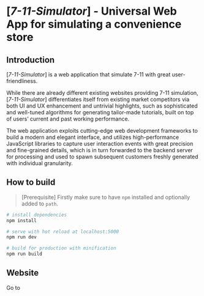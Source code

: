 # [_7-11-Simulator_] - Universal Web App for simulating a convenience store

## Introduction

[_7-11-Simulator_] is a web application that simulate 7-11 with great user-friendliness.

While there are already different existing websites providing 7-11 simulation, [_7-11-Simulator_] differentiates itself from existing market competitors via both UI and UX enhancement and untrivial highlights, such as sophisticated and well-tuned algorithms for generating tailor-made tutorials, built on top of users’ current and past working performance.

The web application exploits cutting-edge web development frameworks to build a modern and elegant interface, and utilizes high-performance JavaScript libraries to capture user interaction events with great precision and fine-grained details, which is in turn forwarded to the backend server for processing and used to spawn subsequent customers freshly generated with individual granularity.

## How to build

> [Prerequisite] Firstly make sure to have `npm` installed and optionally added to `path`.

```bash
# install dependencies
npm install

# serve with hot reload at localhost:5000
npm run dev

# build for production with minification
npm run build
```

## Website

Go to []()